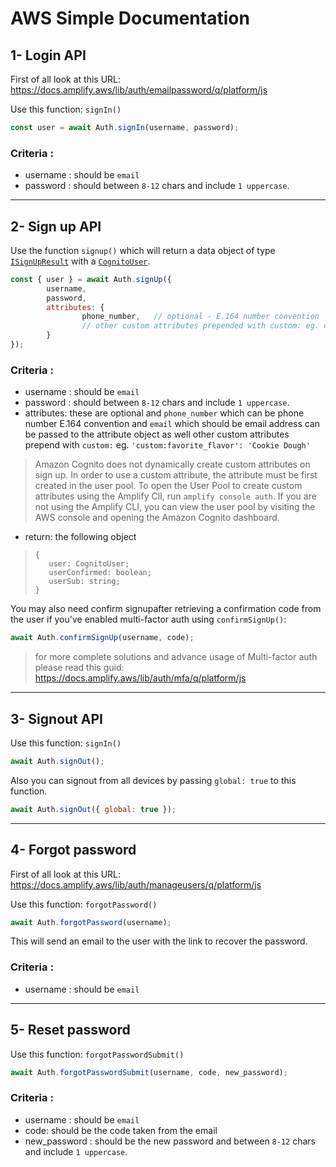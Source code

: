 # AWS Simple Documentation
## 1- Login API

First of all look at this URL:
https://docs.amplify.aws/lib/auth/emailpassword/q/platform/js

Use this function: `signIn()`

```javascript
const user = await Auth.signIn(username, password);
```

### Criteria :

- username : should be `email`
- password : should between `8-12` chars and include `1 uppercase`.

---

## 2- Sign up API

Use the function `signup()` which will return a data object of type [`ISignUpResult`](https://github.com/aws-amplify/amplify-js/blob/4644b4322ee260165dd756ca9faeb235445000e3/packages/amazon-cognito-identity-js/index.d.ts#L136-L139) with a [`CognitoUser`](https://github.com/aws-amplify/amplify-js/blob/4644b4322ee260165dd756ca9faeb235445000e3/packages/amazon-cognito-identity-js/index.d.ts#L48).

```javascript
const { user } = await Auth.signUp({
		username,
		password,
		attributes: {
				phone_number,   // optional - E.164 number convention
				// other custom attributes prepended with custom: eg. custom:favorite_flavor
		}
});
```

### Criteria :

- username : should be `email`
- password : should between `8-12` chars and include `1 uppercase`.
- attributes: these are optional and `phone_number` which can be phone number E.164 convention and `email` which should be email address can be passed to the attribute object as well other custom attributes prepend with `custom:` eg. `'custom:favorite_flavor': 'Cookie Dough'`
>Amazon Cognito does not dynamically create custom attributes on sign up. In order to use a custom attribute, the attribute must be first created in the user pool. To open the User Pool to create custom attributes using the Amplify ClI, run `amplify console auth`. If you are not using the Amplify CLI, you can view the user pool by visiting the AWS console and opening the Amazon Cognito dashboard.

- return: the following object
>```
>{
>    user: CognitoUser;
>    userConfirmed: boolean;
>    userSub: string;
>}
>```

You may also need confirm signupafter retrieving a confirmation code from the user if you've enabled multi-factor auth using `confirmSignUp()`:

```javascript
await Auth.confirmSignUp(username, code);
```

>for more complete solutions and advance usage of Multi-factor auth please read this guid: https://docs.amplify.aws/lib/auth/mfa/q/platform/js

---

## 3- Signout API

Use this function: `signIn()`

```javascript
await Auth.signOut();
```

Also you can signout from all devices by passing `global: true` to this function.
```javascript
await Auth.signOut({ global: true });
```
---
## 4- Forgot password

First of all look at this URL:
https://docs.amplify.aws/lib/auth/manageusers/q/platform/js

Use this function: `forgotPassword()`

```javascript
await Auth.forgotPassword(username);
```

This will send an email to the user with the link to recover the password.

### Criteria :

- username : should be `email`

---
## 5- Reset password

Use this function: `forgotPasswordSubmit()`

```javascript
await Auth.forgotPasswordSubmit(username, code, new_password);
```

### Criteria :

- username : should be `email`
- code: should be the code taken from the email
- new_password : should be the new password and between `8-12` chars and include `1 uppercase`.
